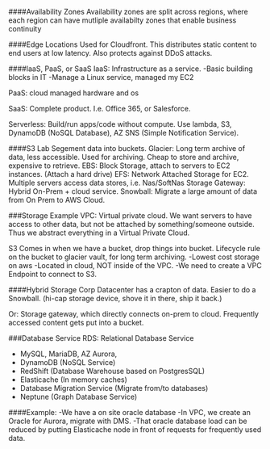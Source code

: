 ####Availability Zones
Availability zones are split across regions, where each region can have mutliple availabilty zones that enable business continuity

####Edge Locations
Used for Cloudfront. This distributes static content to end users at low latency. 
Also protects against DDoS attacks.

####IaaS, PaaS, or SaaS
IaaS: Infrastructure as a service.
-Basic building blocks in IT
-Manage a Linux service, managed my EC2

PaaS: cloud managed hardware and os

SaaS: Complete product. I.e. Office 365, or Salesforce.

Serverless: Build/run apps/code without compute.
Use lambda, S3, DynamoDB (NoSQL Database), AZ SNS (Simple Notification Service).

####S3 Lab
Segement data into buckets. 
Glacier: Long term archive of data, less accessible. Used for archiving. Cheap to store and archive, expensive to retrieve.
EBS: Block Storage, attach to servers to EC2 instances. (Attach a hard drive)
EFS: Network Attached Storage for EC2. Multiple servers access data stores, i.e. Nas/SoftNas
Storage Gateway: Hybrid On-Prem + cloud service.
Snowball: Migrate a large amount of data from On Prem to AWS Cloud.

###Storage Example
VPC: Virtual private cloud.
We want servers to have access to other data, but not be attached by something/someone outside.
Thus we abstract everything in a Virtual Private Cloud.

S3 Comes in when we have a bucket, drop things into bucket. Lifecycle rule on the bucket to glacier vault, for long term archiving.
    -Lowest cost storage on aws
    -Located in cloud, NOT inside of the VPC.
    -We need to create a VPC Endpoint to connect to S3.

####Hybrid Storage 
Corp Datacenter has a crapton of data. Easier to do a Snowball. (hi-cap storage device, shove it in there, ship it back.)

Or:
Storage gateway, which directly connects on-prem to cloud.
Frequently accessed content gets put into a bucket.

###Database Service 
RDS: Relational Database Service
- MySQL, MariaDB, AZ Aurora,
- DynamoDB (NoSQL Service)
- RedShift (Database Warehouse based on PostgresSQL)
- Elasticache (In memory caches)
- Database Migration Service (Migrate from/to databases)
- Neptune (Graph Database Service)

####Example:
-We have a on site oracle database
-In VPC, we create an Oracle for Aurora, migrate with DMS.
-That oracle database load can be reduced by putting Elasticache node in front of requests for frequently used data.
 